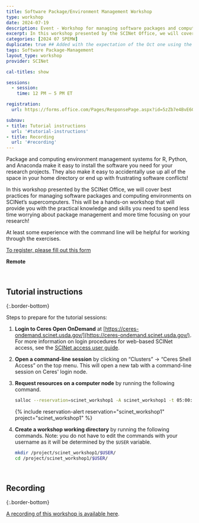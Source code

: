 ```yaml
---
title: Software Package/Environment Management Workshop
type: workshop
date: 2024-07-19
description: Event - Workshop for managing software packages and computing environments
excerpt: In this workshop presented by the SCINet Office, we will cover best practices for managing software packages and computing environments on SCINet’s supercomputers. This will be a hands-on workshop that will provide you with the practical knowledge and skills you need to spend less time worrying about package management and more time focusing on your research!
categories: [2024 07 SPEMW] 
duplicate: true ## Added with the expectation of the Oct one using the same workshop pages
tags: Software Package-Management
layout_type: workshop
provider: SCINet

cal-titles: show

sessions: 
  - session:
    time: 12 PM – 5 PM ET

registration: 
  url: https://forms.office.com/Pages/ResponsePage.aspx?id=5zZb7e4BvE6GfuA8-g1Gl9poyUcOaMNCuMezzydam55UM1I2VUNIVVRRREFLUzBHWlVRNDFYWUs5UyQlQCN0PWcu

subnav:
- title: Tutorial instructions
  url: '#tutorial-instructions'
- title: Recording
  url: '#recording'
---
```


Package and computing environment management systems for R, Python, and Anaconda make it easy to install the software you need for your research projects. They also make it easy to accidentally use up all of the space in your home directory or end up with frustrating software conflicts! 

In this workshop presented by the SCINet Office, we will cover best practices for managing software packages and computing environments on SCINet’s supercomputers. This will be a hands-on workshop that will provide you with the practical knowledge and skills you need to spend less time worrying about package management and more time focusing on your research! 

At least some experience with the command line will be helpful for working through the exercises. 

[To register, please fill out this form](https://forms.office.com/Pages/ResponsePage.aspx?id=5zZb7e4BvE6GfuA8-g1Gl9poyUcOaMNCuMezzydam55UM1I2VUNIVVRRREFLUzBHWlVRNDFYWUs5UyQlQCN0PWcu)

**Remote**

<br>

## Tutorial instructions
{:.border-bottom}

Steps to prepare for the tutorial sessions:

1. **Login to Ceres Open OnDemand** at [https://ceres-ondemand.scinet.usda.gov/](https://ceres-ondemand.scinet.usda.gov/). For more information on login procedures for web-based SCINet access, see the [SCINet access user guide](https://scinet.usda.gov/guides/access/web-based-login).

1. **Open a command-line session** by clicking on “Clusters” -> “Ceres Shell Access” on the top menu. This will open a new tab with a command-line session on Ceres' login node.

1. **Request resources on a computer node** by running the following command. 
    ```bash
    salloc --reservation=scinet_workshop1 -A scinet_workshop1 -t 05:00:00 -n 1 --mem 8G 
    ```
    {% include reservation-alert reservation="scinet_workshop1" project="scinet_workshop1" %}

1. **Create a workshop working directory** by running the following commands. Note: you do not have to edit the commands with your username as it will be determined by the `$USER` variable. 
    ```bash
    mkdir /project/scinet_workshop1/$USER/
    cd /project/scinet_workshop1/$USER/
    ```


<br>

## Recording
{:.border-bottom}

[A recording of this workshop is available here](https://usdagcc.sharepoint.com/:v:/s/REE-ARS-SCINetOffice/ERrAoOxWYKRHrn4qU8EgyUoBSggB17qoTLkCoMXFoyB6ug). 
